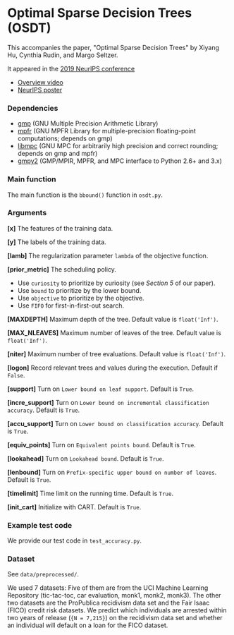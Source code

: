 # Optimal Sparse Decision Trees (OSDT)
This accompanies the paper, "Optimal Sparse Decision Trees" by Xiyang Hu,
Cynthia Rudin, and Margo Seltzer.

It appeared in the [2019 NeurIPS conference](https://nips.cc/Conferences/2019)

* [Overview video](https://youtu.be/UMjMQaH508M)
* [NeurIPS poster](doc/OSDT_NIPS_Poster.pdf)

### Dependencies

* [gmp](https://gmplib.org/) (GNU Multiple Precision Arithmetic Library)
* [mpfr](http://www.mpfr.org/) (GNU MPFR Library for multiple-precision floating-point computations; depends on gmp)
* [libmpc](http://www.multiprecision.org/) (GNU MPC for arbitrarily high precision and correct rounding; depends on gmp and mpfr)
* [gmpy2](https://pypi.org/project/gmpy2/#files) (GMP/MPIR, MPFR, and MPC interface to Python 2.6+ and 3.x)

### Main function
The main function is the `bbound()` function in `osdt.py`.

### Arguments

**[x]** The features of the training data.

**[y]** The labels of the training data.

**[lamb]** The regularization parameter `lambda` of the objective function.

**[prior_metric]** The scheduling policy.

* Use `curiosity` to prioritize by curiosity (see *Section 5* of our paper).
* Use `bound` to prioritize by the lower bound.
* Use `objective` to prioritize by the objective.
* Use `FIFO` for first-in-first-out search.

**[MAXDEPTH]** Maximum depth of the tree. Default value is `float('Inf')`.

**[MAX_NLEAVES]** Maximum number of leaves of the tree. Default value is `float('Inf')`.

**[niter]** Maximum number of tree evaluations. Default value is `float('Inf')`.

**[logon]** Record relevant trees and values during the execution. Default if `False`.

**[support]** Turn on `Lower bound on leaf support`. Default is `True`.

**[incre_support]** Turn on `Lower bound on incremental classification accuracy`. Default is `True`.

**[accu_support]** Turn on `Lower bound on classification accuracy`. Default is `True`.

**[equiv_points]** Turn on `Equivalent points bound`. Default is `True`.

**[lookahead]** Turn on `Lookahead bound`. Default is `True`.

**[lenbound]** Turn on `Prefix-specific upper bound on number of leaves`. Default is `True`.

**[timelimit]** Time limit on the running time. Default is `True`.

**[init_cart]** Initialize with CART. Default is `True`.

### Example test code

We provide our test code in `test_accuracy.py`.

### Dataset

See `data/preprocessed/`.

We used 7 datasets: Five of them are from the UCI Machine Learning Repository (tic-tac-toc, car evaluation, monk1, monk2, monk3). 
The other two datasets are the ProPublica recidivism data set and the Fair Isaac (FICO) credit risk datasets. 
We predict which individuals are arrested within two years of release (`{N = 7,215}`) on the recidivism data set and whether an individual will default on a loan for the FICO dataset. 

